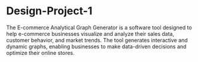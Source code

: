 # Design-Project-1
The E-commerce Analytical Graph Generator is a software tool designed to help e-commerce businesses visualize and analyze their sales data, customer behavior, and market trends. The tool generates interactive and dynamic graphs, enabling businesses to make data-driven decisions and optimize their online stores.
